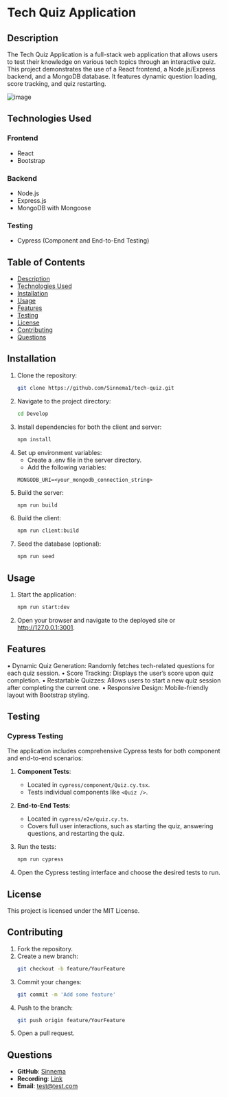 # Tech Quiz Application

## Description

The Tech Quiz Application is a full-stack web application that allows users to test their knowledge on various tech topics through an interactive quiz. This project demonstrates the use of a React frontend, a Node.js/Express backend, and a MongoDB database. It features dynamic question loading, score tracking, and quiz restarting.

![image](https://github.com/user-attachments/assets/60f1c33f-da7a-488b-83d6-c18af8ac61e6)

## Technologies Used

### Frontend
- React
- Bootstrap

### Backend
- Node.js
- Express.js
- MongoDB with Mongoose

### Testing
- Cypress (Component and End-to-End Testing)

## Table of Contents

- [Description](#description)
- [Technologies Used](#technologies-used)
- [Installation](#installation)
- [Usage](#usage)
- [Features](#features)
- [Testing](#testing)
- [License](#license)
- [Contributing](#contributing)
- [Questions](#questions)

## Installation

1. Clone the repository:
   ```bash
   git clone https://github.com/Sinnema1/tech-quiz.git
   ```
2. Navigate to the project directory:
   ```bash
   cd Develop
   ```
3. Install dependencies for both the client and server:
   ```bash
   npm install
   ```
4. Set up environment variables:
   - Create a .env file in the server directory.
   - Add the following variables:
   ```env
   MONGODB_URI=<your_mongodb_connection_string>
   ```
5. Build the server:
   ```bash
   npm run build
   ```
6. Build the client:
   ```bash
   npm run client:build
   ```
7. Seed the database (optional):
   ```bash
   npm run seed
   ```

## Usage

1. Start the application:
   ```bash
   npm run start:dev
   ```
2.	Open your browser and navigate to the deployed site or http://127.0.0.1:3001.

## Features

•	Dynamic Quiz Generation: Randomly fetches tech-related questions for each quiz session.
•	Score Tracking: Displays the user’s score upon quiz completion.
•	Restartable Quizzes: Allows users to start a new quiz session after completing the current one.
•	Responsive Design: Mobile-friendly layout with Bootstrap styling.

## Testing

### Cypress Testing

The application includes comprehensive Cypress tests for both component and end-to-end scenarios:

1. **Component Tests**:
   - Located in `cypress/component/Quiz.cy.tsx`.
   - Tests individual components like `<Quiz />`.

2. **End-to-End Tests**:
   - Located in `cypress/e2e/quiz.cy.ts`.
   - Covers full user interactions, such as starting the quiz, answering questions, and restarting the quiz.

3. Run the tests:
   ```bash
   npm run cypress
   ```
4.	Open the Cypress testing interface and choose the desired tests to run.

## License

This project is licensed under the MIT License.  

## Contributing

1. Fork the repository.  
2. Create a new branch:
   ```bash
   git checkout -b feature/YourFeature
   ```
4. Commit your changes:
   ```bash
   git commit -m 'Add some feature'
   ```
6. Push to the branch:
   ```bash
   git push origin feature/YourFeature
   ```
8. Open a pull request.

## Questions

- **GitHub**: [Sinnema](https://github.com/Sinnema1/tech-quiz/)
- **Recording**: [Link](https://drive.google.com/file/d/1imYtJ83P203AEIeg8SPe0SwMfSwFwS7z/view?usp=share_link)
- **Email**: test@test.com
